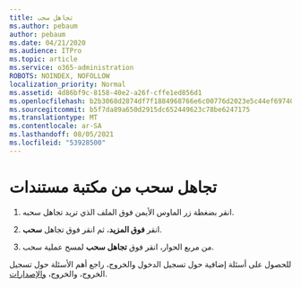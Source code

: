 ```yaml
---
title: تجاهل سحب
ms.author: pebaum
author: pebaum
ms.date: 04/21/2020
ms.audience: ITPro
ms.topic: article
ms.service: o365-administration
ROBOTS: NOINDEX, NOFOLLOW
localization_priority: Normal
ms.assetid: 4d86bf9c-8158-40e2-a26f-cffe1ed856d1
ms.openlocfilehash: b2b3068d2874df7f1884968766e6c00776d2023e5c44ef697401485b57f9fadf
ms.sourcegitcommit: b5f7da89a650d2915dc652449623c78be6247175
ms.translationtype: MT
ms.contentlocale: ar-SA
ms.lasthandoff: 08/05/2021
ms.locfileid: "53928500"
---
```

# <a name="discard-a-check-out-from-a-document-library"></a>تجاهل سحب من مكتبة مستندات

1. انقر بضغطة زر الماوس الأيمن فوق الملف الذي تريد تجاهل سحبه.
    
2. انقر **فوق المزيد**، ثم انقر فوق تجاهل **سحب**. 
    
3. من مربع الحوار، انقر فوق **تجاهل سحب** لمسح عملية سحب. 
    
للحصول على أسئلة إضافية حول تسجيل الدخول والخروج، راجع أهم الأسئلة حول تسجيل الخروج، والخروج، [والإصدارات](https://go.microsoft.com/fwlink/?linkid=2018786).
  

